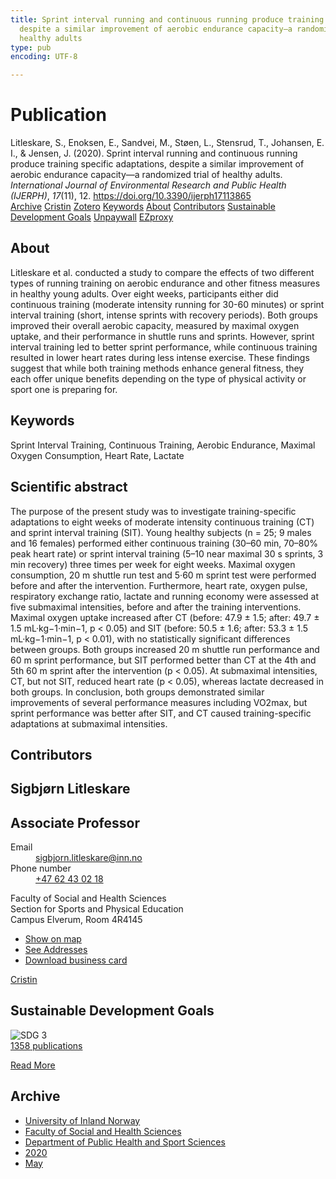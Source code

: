 ```yaml
---
title: Sprint interval running and continuous running produce training specific adaptations,
  despite a similar improvement of aerobic endurance capacity—a randomized trial of
  healthy adults
type: pub
encoding: UTF-8

---
```

<h1>Publication</h1>
<article id="csl-bib-container-4DB4SBET" class="csl-bib-container">
  <div class="csl-bib-body"> <div class="csl-entry">Litleskare, S., Enoksen, E., Sandvei, M., Støen, L., Stensrud, T., Johansen, E. I., &#38; Jensen, J. (2020). Sprint interval running and continuous running produce training specific adaptations, despite a similar improvement of aerobic endurance capacity—a randomized trial of healthy adults. <i>International Journal of Environmental Research and Public Health (IJERPH)</i>, <i>17</i>(11), 12. <a href="https://doi.org/10.3390/ijerph17113865">https://doi.org/10.3390/ijerph17113865</a></div> </div>
  <div class="csl-bib-buttons">
    <a href="#taxonomy-article-4DB4SBET" alt="archive" class="csl-bib-button">Archive</a>
    <a href="https://app.cristin.no/results/show.jsf?id=1813273" alt="Cristin" class="csl-bib-button">Cristin</a>
    <a href="http://zotero.org/groups/5881554/items/4DB4SBET" alt="Zotero" class="csl-bib-button">Zotero</a>
    <a href="#keywords-article-4DB4SBET" alt="keywords" class="csl-bib-button">Keywords</a>
    <a href="#about-article-4DB4SBET" alt="about_pub" class="csl-bib-button">About</a>
    <a href="#contributors-article-4DB4SBET" alt="contributors" class="csl-bib-button">Contributors</a>
    <a href="#sdg-article-4DB4SBET" alt="sdg" class="csl-bib-button">Sustainable Development Goals</a>
    <a href="https://www.mdpi.com/1660-4601/17/11/3865/pdf?version=1590754039" alt="Unpaywall" class="csl-bib-button">Unpaywall</a>
    <a href="https://www.mdpi.com/1660-4601/17/11/3865/pdf?version=1590754039" alt="EZproxy" class="csl-bib-button">EZproxy</a>
  </div>
  <div id="csl-bib-meta-container-4DB4SBET"></div>
</article>
<div id="csl-bib-meta-4DB4SBET" class="csl-bib-meta">
  <article id="about-article-4DB4SBET" class="about_pub-article">
    <h1>About</h1>
    Litleskare et al. conducted a study to compare the effects of two different types of running training on aerobic endurance and other fitness measures in healthy young adults. Over eight weeks, participants either did continuous training (moderate intensity running for 30-60 minutes) or sprint interval training (short, intense sprints with recovery periods). Both groups improved their overall aerobic capacity, measured by maximal oxygen uptake, and their performance in shuttle runs and sprints. However, sprint interval training led to better sprint performance, while continuous training resulted in lower heart rates during less intense exercise. These findings suggest that while both training methods enhance general fitness, they each offer unique benefits depending on the type of physical activity or sport one is preparing for.
  </article>
  <article id="keywords-article-4DB4SBET" class="keywords-article">
    <h1>Keywords</h1>
    Sprint Interval Training, Continuous Training, Aerobic Endurance, Maximal Oxygen Consumption, Heart Rate, Lactate
  </article>
  <article id="abstract-article-4DB4SBET" class="abstract-article">
    <h1>Scientific abstract</h1>
    The purpose of the present study was to investigate training-specific adaptations to eight weeks of moderate intensity continuous training (CT) and sprint interval training (SIT). Young healthy subjects (n = 25; 9 males and 16 females) performed either continuous training (30–60 min, 70–80% peak heart rate) or sprint interval training (5–10 near maximal 30 s sprints, 3 min recovery) three times per week for eight weeks. Maximal oxygen consumption, 20 m shuttle run test and 5·60 m sprint test were performed before and after the intervention. Furthermore, heart rate, oxygen pulse, respiratory exchange ratio, lactate and running economy were assessed at five submaximal intensities, before and after the training interventions. Maximal oxygen uptake increased after CT (before: 47.9 ± 1.5; after: 49.7 ± 1.5 mL·kg−1·min−1, p < 0.05) and SIT (before: 50.5 ± 1.6; after: 53.3 ± 1.5 mL·kg−1·min−1, p < 0.01), with no statistically significant differences between groups. Both groups increased 20 m shuttle run performance and 60 m sprint performance, but SIT performed better than CT at the 4th and 5th 60 m sprint after the intervention (p < 0.05). At submaximal intensities, CT, but not SIT, reduced heart rate (p < 0.05), whereas lactate decreased in both groups. In conclusion, both groups demonstrated similar improvements of several performance measures including VO2max, but sprint performance was better after SIT, and CT caused training-specific adaptations at submaximal intensities.
  </article>
  <article id="contributors-article-4DB4SBET" class="contributors-article">
    <h1>Contributors</h1>
    <div class="personas"> <div class="vrtx-hinn-person-card"> <div class="photo"> <i class="lar la-user-circle missing-person"></i> </div> <div class="info"> <hgroup><h1>Sigbjørn Litleskare</h1> <h2>Associate Professor</h2> </hgroup><dl> <dt>Email</dt> <dd> <a href="mailto:sigbjorn.litleskare@inn.no">sigbjorn.litleskare@inn.no</a> </dd> <dt>Phone number</dt> <dd><a href="tel:+4762430218"> +47 62 43 02 18 </a></dd> </dl> <p> Faculty of Social and Health Sciences<br> Section for Sports and Physical Education<br> Campus Elverum, Room 4R4145 </p> <ul class="vrtx-hinn-links"> <li><a href="https://www.google.com/maps?q=60.88156,11.53723">Show on map</a></li> <li><a href="https://www.inn.no/english/find-an-employee/sigbjorn-litleskare.html#vrtx-hinn-addresses">See Addresses</a></li> <li><a href="https://www.inn.no/english/find-an-employee/sigbjorn-litleskare.html?vrtx=vcf">Download business card</a></li> </ul> </div> </div> <a href="https://app.cristin.no/persons/show.jsf?id=477352" alt="Cristin URL" class="personas-cristin">Cristin</a> </div>
  </article>
  <article id="sdg-article-4DB4SBET" class="sdg-article">
    <h1>Sustainable Development Goals</h1>
    <div class="sdg-container"><div id="sdg3" class="sdg">
        <img src="{{< params subfolder >}}images/sdg/sdg03_en.png" class="image" alt="SDG 3">
        <div class="sdg-overlay">
          <a href="/en/archive/?key=?sdg=3#archive" class="sdg-publication-count"><span>1358</span> publications</a>
          <p><a href="https://sdgs.un.org/goals/goal3" class="sdg-read-more">Read More</a></p>
        </div>
      </div></div>
  </article>
  <article id="taxonomy-article-4DB4SBET" class="taxonomy-article">
    <h1>Archive</h1>
    <ul>
      <li>
        <a href="/en/archive/?key=3DCRN523">University of Inland Norway</a>
      </li>
      <li>
        <a href="/en/archive/?key=IDKFS3MX">Faculty of Social and Health Sciences</a>
      </li>
      <li>
        <a href="/en/archive/?key=FJXE3Z8X">Department of Public Health and Sport Sciences</a>
      </li>
      <li>
        <a href="/en/archive/?key=6ZJPMG9D">2020</a>
      </li>
      <li>
        <a href="/en/archive/?key=YZYXCRJL">May</a>
      </li>
    </ul>
  </article>
</div>
